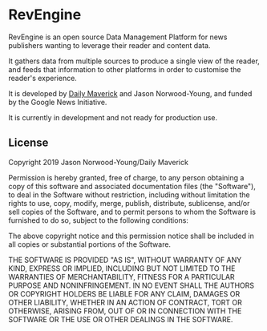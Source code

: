 # RevEngine

RevEngine is an open source Data Management Platform for news publishers wanting to leverage their reader and content data. 

It gathers data from multiple sources to produce a single view of the reader, and feeds that information to other platforms in order to customise the reader's experience. 

It is developed by [Daily Maverick](https://dailymaverick.co.za) and Jason Norwood-Young, and funded by the Google News Initiative.

It is currently in development and not ready for production use.

## License

Copyright 2019 Jason Norwood-Young/Daily Maverick

Permission is hereby granted, free of charge, to any person obtaining a copy of this software and associated documentation files (the "Software"), to deal in the Software without restriction, including without limitation the rights to use, copy, modify, merge, publish, distribute, sublicense, and/or sell copies of the Software, and to permit persons to whom the Software is furnished to do so, subject to the following conditions:

The above copyright notice and this permission notice shall be included in all copies or substantial portions of the Software.

THE SOFTWARE IS PROVIDED "AS IS", WITHOUT WARRANTY OF ANY KIND, EXPRESS OR IMPLIED, INCLUDING BUT NOT LIMITED TO THE WARRANTIES OF MERCHANTABILITY, FITNESS FOR A PARTICULAR PURPOSE AND NONINFRINGEMENT. IN NO EVENT SHALL THE AUTHORS OR COPYRIGHT HOLDERS BE LIABLE FOR ANY CLAIM, DAMAGES OR OTHER LIABILITY, WHETHER IN AN ACTION OF CONTRACT, TORT OR OTHERWISE, ARISING FROM, OUT OF OR IN CONNECTION WITH THE SOFTWARE OR THE USE OR OTHER DEALINGS IN THE SOFTWARE.